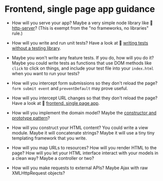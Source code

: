 # Frontend, single page app guidance

* How will you serve your app? Maybe a very simple node library like :pill: [http-server](../pills/http_server.md)? (This is exempt from the "no frameworks, no libraries" rule.)

* How will you write and run unit tests? Have a look at :pill: [writing tests without a testing library](../pills/writing_tests_without_a_testing_library.md).

* Maybe you won't write any feature tests.  If you do, how will you do it? Maybe you could write tests as functions that use DOM methods like `click` to click on things, and include your test file into your `index.html` when you want to run your tests?

* How will you intercept form submissions so they don't reload the page? `form submit event` and `preventDefault` may prove useful.

* How will you intercept URL changes so that they don't reload the page? Have a look at :pill: [frontend, single page app](../pills/frontend_single_page_app.md).

* How will you implement the domain model? Maybe the [constructor and prototype pattern](https://github.com/makersacademy/skills-workshops/tree/master/week-5/encapsulation_with_constructor_and_prototype_pattern)?

* How will you construct your HTML content? You could write a view module.  Maybe it will concatenate strings? Maybe it will use a tiny tiny templating framework that you write.

* How will you map URLs to resources? How will you render HTML to the page? How will you let your HTML interface interact with your models in a clean way? Maybe a controller or two?

* How will you make requests to external APIs? Maybe Ajax with raw XMLHttpRequest objects?

